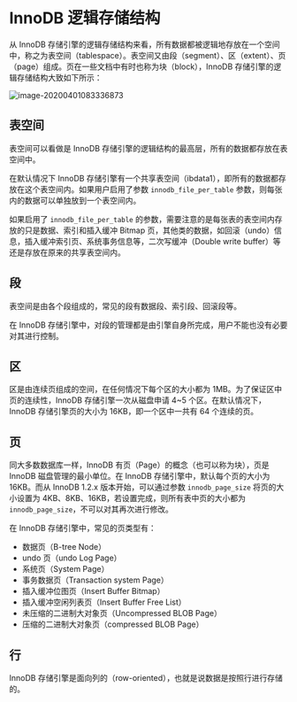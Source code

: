 # InnoDB 逻辑存储结构

从 InnoDB 存储引擎的逻辑存储结构来看，所有数据都被逻辑地存放在一个空间中，称之为表空间（tablespace）。表空间又由段（segment）、区（extent）、页（page）组成。页在一些文档中有时也称为块（block），InnoDB 存储引擎的逻辑存储结构大致如下所示：

![image-20200401083336873](https://i.loli.net/2020/04/01/oO7uJqtvWlGAjaz.png)

## 表空间

表空间可以看做是 InnoDB 存储引擎的逻辑结构的最高层，所有的数据都存放在表空间中。

在默认情况下 InnoDB 存储引擎有一个共享表空间（ibdata1），即所有的数据都存放在这个表空间内。如果用户启用了参数 `innodb_file_per_table` 参数，则每张内的数据可以单独放到一个表空间内。

如果启用了 `innodb_file_per_table` 的参数，需要注意的是每张表的表空间内存放的只是数据、索引和插入缓冲 Bitmap 页，其他类的数据，如回滚（undo）信息，插入缓冲索引页、系统事务信息等，二次写缓冲（Double write buffer）等还是存放在原来的共享表空间内。

## 段

表空间是由各个段组成的，常见的段有数据段、索引段、回滚段等。

在 InnoDB 存储引擎中，对段的管理都是由引擎自身所完成，用户不能也没有必要对其进行控制。

## 区

区是由连续页组成的空间，在任何情况下每个区的大小都为 1MB。为了保证区中页的连续性，InnoDB 存储引擎一次从磁盘申请 4~5 个区。在默认情况下，InnoDB 存储引擎页的大小为 16KB，即一个区中一共有 64 个连续的页。

## 页

同大多数数据库一样，InnoDB 有页（Page）的概念（也可以称为块），页是 InnoDB 磁盘管理的最小单位。在 InnoDB 存储引擎中，默认每个页的大小为 16KB。而从 InnoDB 1.2.x 版本开始，可以通过参数 `innodb_page_size` 将页的大小设置为 4KB、8KB、16KB，若设置完成，则所有表中页的大小都为 `innodb_page_size`，不可以对其再次进行修改。

在 InnoDB 存储引擎中，常见的页类型有：

- 数据页（B-tree Node）
- undo 页（undo Log Page）
- 系统页（System Page）
- 事务数据页（Transaction system Page）
- 插入缓冲位图页（Insert Buffer Bitmap）
- 插入缓冲空闲列表页（Insert Buffer Free List）
- 未压缩的二进制大对象页（Uncompressed BLOB Page）
- 压缩的二进制大对象页（compressed BLOB Page）

## 行

InnoDB 存储引擎是面向列的（row-oriented），也就是说数据是按照行进行存储的。
